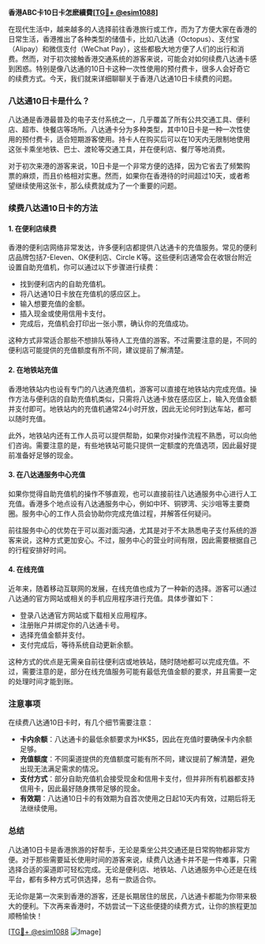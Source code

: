 **香港ABC卡10日卡怎麽續費[[TG💪+ @esim1088](https://t.me/s/esim1088)]**

在现代生活中，越来越多的人选择前往香港旅行或工作，而为了方便大家在香港的日常生活，香港推出了各种类型的储值卡，比如八达通（Octopus）、支付宝（Alipay）和微信支付（WeChat Pay），这些都极大地方便了人们的出行和消费。然而，对于初次接触香港交通系统的游客来说，可能会对如何续费八达通卡感到困惑。特别是像八达通的10日卡这种一次性使用的预付费卡，很多人会好奇它的续费方式。今天，我们就来详细聊聊关于香港八达通10日卡续费的问题。

### 八达通10日卡是什么？

八达通是香港最普及的电子支付系统之一，几乎覆盖了所有公共交通工具、便利店、超市、快餐店等场所。八达通卡分为多种类型，其中10日卡是一种一次性使用的预付费卡，适合短期游客使用。持卡人在购买后可以在10天内无限制地使用这张卡乘坐地铁、巴士、渡轮等交通工具，并在便利店、餐厅等地消费。

对于初次来港的游客来说，10日卡是一个非常方便的选择，因为它省去了频繁购票的麻烦，而且价格相对实惠。然而，如果你在香港待的时间超过10天，或者希望继续使用这张卡，那么续费就成为了一个重要的问题。

### 续费八达通10日卡的方法

#### 1. 在便利店续费
香港的便利店网络非常发达，许多便利店都提供八达通卡的充值服务。常见的便利店品牌包括7-Eleven、OK便利店、Circle K等。这些便利店通常会在收银台附近设置自助充值机，你可以通过以下步骤进行续费：

- 找到便利店内的自助充值机。
- 将八达通10日卡放在充值机的感应区上。
- 输入想要充值的金额。
- 插入现金或使用信用卡支付。
- 完成后，充值机会打印出一张小票，确认你的充值成功。

这种方式非常适合那些不想排队等待人工充值的游客。不过需要注意的是，不同的便利店可能提供的充值额度有所不同，建议提前了解清楚。

#### 2. 在地铁站充值
香港地铁站内也设有专门的八达通充值机，游客可以直接在地铁站内完成充值。操作方法与便利店的自助充值机类似，只需将八达通卡放在感应区上，输入充值金额并支付即可。地铁站内的充值机通常24小时开放，因此无论何时到达车站，都可以随时充值。

此外，地铁站内还有工作人员可以提供帮助，如果你对操作流程不熟悉，可以向他们咨询。需要注意的是，有些地铁站可能只提供一定额度的充值选项，因此最好提前准备好足够的现金。

#### 3. 在八达通服务中心充值
如果你觉得自助充值机的操作不够直观，也可以直接前往八达通服务中心进行人工充值。香港多个地点设有八达通服务中心，例如中环、铜锣湾、尖沙咀等主要商圈。服务中心的工作人员会协助你完成充值过程，并解答任何疑问。

前往服务中心的优势在于可以面对面沟通，尤其是对于不太熟悉电子支付系统的游客来说，这种方式更加安心。不过，服务中心的营业时间有限，因此需要根据自己的行程安排好时间。

#### 4. 在线充值
近年来，随着移动互联网的发展，在线充值也成为了一种新的选择。游客可以通过八达通的官方网站或相关的手机应用程序进行充值。具体步骤如下：

- 登录八达通官方网站或下载相关应用程序。
- 注册账户并绑定你的八达通卡号。
- 选择充值金额并支付。
- 支付完成后，等待系统自动更新余额。

这种方式的优点是无需亲自前往便利店或地铁站，随时随地都可以完成充值。不过，需要注意的是，部分在线充值服务可能有最低充值金额的要求，并且需要一定的处理时间才能到账。

### 注意事项

在续费八达通10日卡时，有几个细节需要注意：

- **卡内余额**：八达通卡的最低余额要求为HK$5，因此在充值时要确保卡内余额足够。
- **充值额度**：不同渠道提供的充值额度可能有所不同，建议提前了解清楚，避免出现无法满足需求的情况。
- **支付方式**：部分自助充值机会接受现金和信用卡支付，但并非所有机器都支持信用卡，因此最好随身携带足够的现金。
- **有效期**：八达通10日卡的有效期为自首次使用之日起10天内有效，过期后将无法继续使用。

### 总结

八达通10日卡是香港旅游的好帮手，无论是乘坐公共交通还是日常购物都非常方便。对于那些需要延长使用时间的游客来说，续费八达通卡并不是一件难事，只需选择合适的渠道即可轻松完成。无论是便利店、地铁站、八达通服务中心还是在线平台，都有多种方式可供选择，总有一款适合你。

无论你是第一次来到香港的游客，还是长期居住的居民，八达通卡都能为你带来极大的便利。下次再来香港时，不妨尝试一下这些便捷的续费方式，让你的旅程更加顺畅愉快！

[[TG💪+ @esim1088](https://t.me/s/esim1088) ![Image](https://i.postimg.cc/4NQfJmqS/Snipaste-2025-05-13-00-14-12.png)]